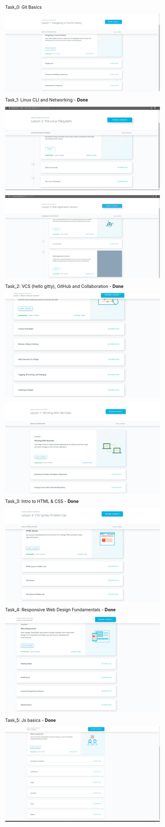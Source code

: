 Task_0: Git Basics

![Task_0](Images/Git_Basics.png)

Task_1: Linux CLI and Networking - **Done**
 
![Task_1](Images/Linux_0.png)

![Task_1](Images/Linux_1.png)

Task_2: VCS (hello gitty), GitHub and Collaboration - **Done**
 
![Task_2](Images/VCS_0.png)

![Task_2](Images/VCS_1.png)

Task_3: Intro to HTML & CSS - **Done**
 
![Task_3](Images/HTML.png)

Task_4: Responsive Web Design Fundamentals - **Done**
                           
![Task_4](Images/Resp.png)

Task_5: Js basics - **Done**
 
![Task_4](Images/Js_basics.png)